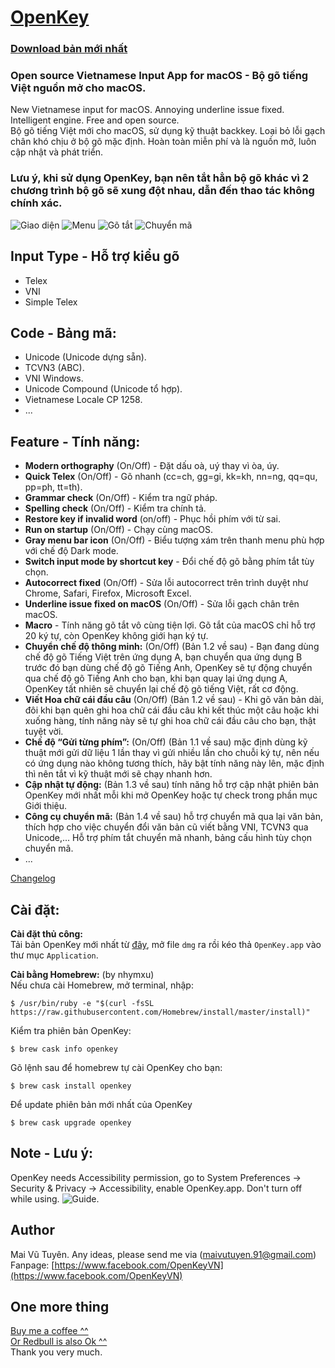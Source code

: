 # [OpenKey](https://tuyenvm.github.io/index.html)
### [Download bản mới nhất](https://github.com/tuyenvm/OpenKey/releases)

### Open source Vietnamese Input App for macOS - Bộ gõ tiếng Việt nguồn mở cho macOS.
New Vietnamese input for macOS. Annoying underline issue fixed. Intelligent engine. Free and open source.  
Bộ gõ tiếng Việt mới cho macOS, sử dụng kỹ thuật backkey. Loại bỏ lỗi gạch chân khó chịu ở bộ gõ mặc định. Hoàn toàn miễn phí và là nguồn mở, luôn cập nhật và phát triển.

### Lưu ý, khi sử dụng OpenKey, bạn nên tắt hẳn bộ gõ khác vì 2 chương trình bộ gõ sẽ xung đột nhau, dẫn đến thao tác không chính xác.

![Giao diện](https://raw.githubusercontent.com/tuyenvm/tuyenvm.github.io/master/images/openkey-main-control.png "Main UI")
![Menu](https://raw.githubusercontent.com/tuyenvm/tuyenvm.github.io/master/images/openkey-small-control.png "Menu bar")
![Gõ tắt](https://raw.githubusercontent.com/tuyenvm/tuyenvm.github.io/master/images/openkey-macro.png "Macro")
![Chuyển mã](https://raw.githubusercontent.com/tuyenvm/tuyenvm.github.io/master/images/openkey-convert-tool.png "ConvertTool")

## Input Type - Hỗ trợ kiểu gõ
- Telex
- VNI
- Simple Telex

## Code - Bảng mã:
- Unicode (Unicode dựng sẵn).
- TCVN3 (ABC).
- VNI Windows.
- Unicode Compound (Unicode tổ hợp).
- Vietnamese Locale CP 1258.
- ...

## Feature - Tính năng:
- **Modern orthography** (On/Off) - Đặt dấu oà, uý thay vì òa, úy.
- **Quick Telex** (On/Off) - Gõ nhanh (cc=ch, gg=gi, kk=kh, nn=ng, qq=qu, pp=ph, tt=th).
- **Grammar check** (On/Off) - Kiểm tra ngữ pháp.
- **Spelling check** (On/Off) - Kiểm tra chính tả.
- **Restore key if invalid word** (on/off) - Phục hồi phím với từ sai.
- **Run on startup** (On/Off) - Chạy cùng macOS.
- **Gray menu bar icon** (On/Off) - Biểu tượng xám trên thanh menu phù hợp với chế độ Dark mode.
- **Switch input mode by shortcut key** - Đổi chế độ gõ bằng phím tắt tùy chọn.
- **Autocorrect fixed** (On/Off) - Sửa lỗi autocorrect trên trình duyệt như Chrome, Safari, Firefox, Microsoft Excel.
- **Underline issue fixed on macOS** (On/Off) - Sửa lỗi gạch chân trên macOS.
- **Macro** - Tính năng gõ tắt vô cùng tiện lợi. Gõ tắt của macOS chỉ hỗ trợ 20 ký tự, còn OpenKey không giới hạn ký tự.
- **Chuyển chế độ thông minh:** (On/Off) (Bản 1.2 về sau) - Bạn đang dùng chế độ gõ Tiếng Việt trên ứng dụng A, bạn chuyển qua ứng dụng B trước đó bạn dùng chế độ gõ Tiếng Anh, OpenKey sẽ tự động chuyển qua chế độ gõ Tiếng Anh cho bạn, khi bạn quay lại ứng dụng A, OpenKey tất nhiên sẽ chuyển lại chế độ gõ tiếng Việt, rất cơ động.
- **Viết Hoa chữ cái đầu câu** (On/Off) (Bản 1.2 về sau) - Khi gõ văn bản dài, đôi khi bạn quên ghi hoa chữ cái đầu câu khi kết thúc một câu hoặc khi xuống hàng, tính năng này sẽ tự ghi hoa chữ cái đầu câu cho bạn, thật tuyệt vời.
- **Chế độ “Gửi từng phím”:** (On/Off) (Bản 1.1 về sau) mặc định dùng kỹ thuật mới gửi dữ liệu 1 lần thay vì gửi nhiều lần cho chuỗi ký tự, nên nếu có ứng dụng nào không tương thích, hãy bật tính năng này lên, mặc định thì nên tắt vì kỹ thuật mới sẽ chạy nhanh hơn.
- **Cập nhật tự động:** (Bản 1.3 về sau) tính năng hỗ trợ cập nhật phiên bản OpenKey mới nhất mỗi khi mở OpenKey hoặc tự check trong phần mục Giới thiệu.
- **Công cụ chuyển mã:** (Bản 1.4 về sau) hỗ trợ chuyển mã qua lại văn bản, thích hợp cho việc chuyển đổi văn bản cũ viết bằng VNI, TCVN3 qua Unicode,... Hỗ trợ phím tắt chuyển mã nhanh, bảng cấu hình tùy chọn chuyển mã.
- ...


[Changelog](https://github.com/tuyenvm/OpenKey/blob/master/CHANGELOG.md)

## Cài đặt:
**Cài đặt thủ công:**  
Tải bản OpenKey mới nhất từ [đây](https://github.com/tuyenvm/OpenKey/releases), mở file `dmg` ra rồi kéo thả `OpenKey.app` vào thư mục `Application`.

**Cài bằng Homebrew:** (by nhymxu)  
Nếu chưa cài Homebrew, mở terminal, nhập:
```
$ /usr/bin/ruby -e "$(curl -fsSL https://raw.githubusercontent.com/Homebrew/install/master/install)"
```

Kiểm tra phiên bản OpenKey:
```
$ brew cask info openkey
```
Gõ lệnh sau để homebrew tự cài OpenKey cho bạn:
```
$ brew cask install openkey
```

Để update phiên bản mới nhất của OpenKey
```
$ brew cask upgrade openkey
```

## Note - Lưu ý:
OpenKey needs Accessibility permission, go to System Preferences -> Security & Privacy -> Accessibility, enable OpenKey.app. Don't turn off while using.
![Guide](https://github.com/tuyenvm/OpenKey/raw/master/Images/screenshot3.png "Accessibility").

## Author
Mai Vũ Tuyên.
Any ideas, please send me via (maivutuyen.91@gmail.com)  
Fanpage: [https://www.facebook.com/OpenKeyVN](https://www.facebook.com/OpenKeyVN)

## One more thing
[Buy me a coffee ^^](https://tuyenvm.github.io/donate.html)  
[Or Redbull is also Ok ^^](https://paypal.me/tuyenmai)  
Thank you very much.
